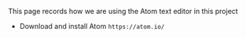 This page records how we are using the Atom text editor in this project

- Download and install Atom `https://atom.io/`
